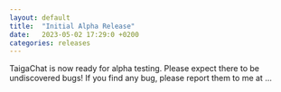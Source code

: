```yaml
---
layout: default
title:  "Initial Alpha Release"
date:   2023-05-02 17:29:0 +0200
categories: releases
---
```

TaigaChat is now ready for alpha testing. Please expect there to be undiscovered bugs!
If you find any bug, please report them to me at ...

